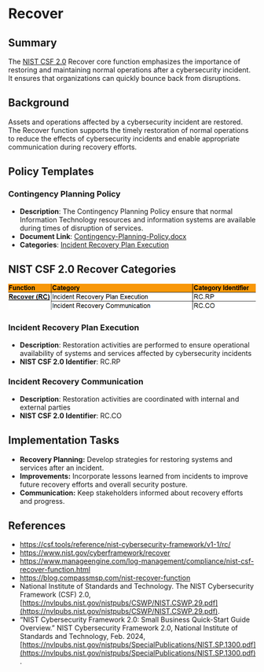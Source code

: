 # Recover

## Summary

The [NIST CSF 2.0](/pages/framework/framework.md) Recover core function emphasizes the importance of restoring and maintaining normal operations after a cybersecurity incident. It ensures that organizations can quickly bounce back from disruptions.

## Background

Assets and operations affected by a cybersecurity incident are restored. The Recover function supports the timely restoration of normal operations to reduce the effects of cybersecurity incidents and enable appropriate communication during recovery efforts.

## Policy Templates

### Contingency Planning Policy

* **Description**: The Contingency Planning Policy ensure that normal Information Technology resources and information systems are available during times of disruption of services.
* **Document Link**: [Contingency-Planning-Policy.docx](https://github.com/EvolvingSysadmin/Practicum/raw/refs/heads/main/templates/recover/Contingency-Planning-Policy.docx)
* **Categories**: [Incident Recovery Plan Execution](#incident-recovery-plan-execution)

## NIST CSF 2.0 Recover Categories

![NIST CSF 2.0 Recover Categories](/img/recover-categories.png)

### Incident Recovery Plan Execution

* **Description**: Restoration activities are performed to ensure operational availability of systems and services affected by cybersecurity incidents
* **NIST CSF 2.0 Identifier**: RC.RP

### Incident Recovery Communication

* **Description**: Restoration activities are coordinated with internal and external parties
* **NIST CSF 2.0 Identifier**: RC.CO

## Implementation Tasks

* **Recovery Planning:** Develop strategies for restoring systems and services after an incident.
* **Improvements:** Incorporate lessons learned from incidents to improve future recovery efforts and overall security posture.
* **Communication:** Keep stakeholders informed about recovery efforts and progress.

## References

* https://csf.tools/reference/nist-cybersecurity-framework/v1-1/rc/
* https://www.nist.gov/cyberframework/recover
* https://www.manageengine.com/log-management/compliance/nist-csf-recover-function.html
* https://blog.compassmsp.com/nist-recover-function
* National Institute of Standards and Technology. The NIST Cybersecurity Framework (CSF) 2.0, [https://nvlpubs.nist.gov/nistpubs/CSWP/NIST.CSWP.29.pdf](https://nvlpubs.nist.gov/nistpubs/CSWP/NIST.CSWP.29.pdf).
* “NIST Cybersecurity Framework 2.0: Small Business Quick-Start Guide Overview.” NIST Cybersecurity Framework 2.0, National Institute of Standards and Technology, Feb. 2024, [https://nvlpubs.nist.gov/nistpubs/SpecialPublications/NIST.SP.1300.pdf](https://nvlpubs.nist.gov/nistpubs/SpecialPublications/NIST.SP.1300.pdf).